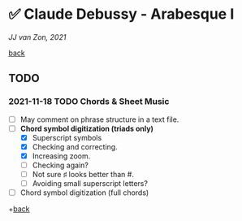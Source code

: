 ✅ Claude Debussy - Arabesque Ⅰ
===============================

*JJ van Zon, 2021*

[back](./README.md)

TODO
----

### 2021-11-18 TODO Chords & Sheet Music

- [ ] May comment on phrase structure in a text file.
- [ ] __Chord symbol digitization (triads only)__
    - [x] Superscript symbols
    - [x] Checking and correcting.
    - [x] Increasing zoom.
    - [ ] Checking again?
    - [ ] Not sure ♯ looks better than #.
    - [ ] Avoiding small superscript letters?
- [ ] Chord symbol digitization (full chords)

+[back](./README.md)